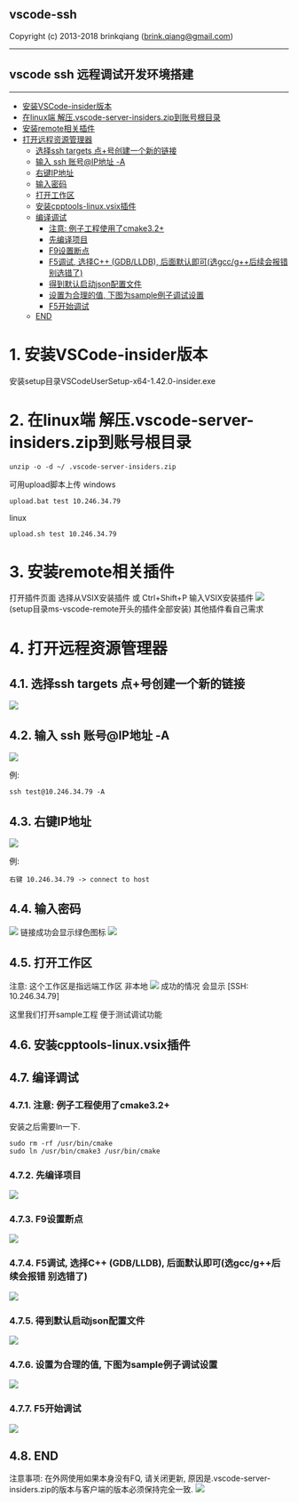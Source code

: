 
vscode-ssh
-----------------
Copyright (c) 2013-2018 brinkqiang (brink.qiang@gmail.com)

-----------------
vscode ssh 远程调试开发环境搭建
-----------------
-----------------
<!-- TOC -->

- [安装VSCode-insider版本](#安装vscode-insider版本)
- [在linux端 解压.vscode-server-insiders.zip到账号根目录](#在linux端-解压vscode-server-insiderszip到账号根目录)
- [安装remote相关插件](#安装remote相关插件)
- [打开远程资源管理器](#打开远程资源管理器)
    - [选择ssh targets 点+号创建一个新的链接](#选择ssh-targets-点号创建一个新的链接)
    - [输入 ssh 账号@IP地址 -A](#输入-ssh-账号ip地址--a)
    - [右键IP地址](#右键ip地址)
    - [输入密码](#输入密码)
    - [打开工作区](#打开工作区)
    - [安装cpptools-linux.vsix插件](#安装cpptools-linuxvsix插件)
    - [编译调试](#编译调试)
        - [注意: 例子工程使用了cmake3.2+](#注意-例子工程使用了cmake32)
        - [先编译项目](#先编译项目)
        - [F9设置断点](#f9设置断点)
        - [F5调试, 选择C++ (GDB/LLDB), 后面默认即可(选gcc/g++后续会报错 别选错了)](#f5调试-选择c-gdblldb-后面默认即可选gccg后续会报错-别选错了)
        - [得到默认启动json配置文件](#得到默认启动json配置文件)
        - [设置为合理的值, 下图为sample例子调试设置](#设置为合理的值-下图为sample例子调试设置)
        - [F5开始调试](#f5开始调试)
    - [END](#end)

<!-- /TOC -->

# 1. 安装VSCode-insider版本

安装setup目录VSCodeUserSetup-x64-1.42.0-insider.exe

# 2. 在linux端 解压.vscode-server-insiders.zip到账号根目录
```
unzip -o -d ~/ .vscode-server-insiders.zip
```

可用upload脚本上传
windows
```
upload.bat test 10.246.34.79
```
linux
```
upload.sh test 10.246.34.79
```

# 3. 安装remote相关插件
打开插件页面 选择从VSIX安装插件 或 Ctrl+Shift+P 输入VSIX安装插件
![](images/installvsix.png)
(setup目录ms-vscode-remote开头的插件全部安装)
其他插件看自己需求

# 4. 打开远程资源管理器


## 4.1. 选择ssh targets 点+号创建一个新的链接
![](images/openremote.png)

## 4.2. 输入 ssh 账号@IP地址 -A
![](images/connectssh.png)

例:
```
ssh test@10.246.34.79 -A
```

## 4.3. 右键IP地址

![](images/connecthost.png)

例:
```
右键 10.246.34.79 -> connect to host
```

## 4.4. 输入密码
![](images/enterpasswd.png)
链接成功会显示绿色图标
![](images/connectok.png)

## 4.5. 打开工作区
注意: 这个工作区是指远端工作区 非本地
![](images/openwork.png)
成功的情况 会显示 [SSH: 10.246.34.79]

这里我们打开sample工程 便于测试调试功能

## 4.6. 安装cpptools-linux.vsix插件

## 4.7. 编译调试

### 4.7.1. 注意: 例子工程使用了cmake3.2+
安装之后需要ln一下.
```
sudo rm -rf /usr/bin/cmake
sudo ln /usr/bin/cmake3 /usr/bin/cmake
```

### 4.7.2. 先编译项目
![](images/buildsample.png)

### 4.7.3. F9设置断点
![](images/enterbreak.png)

### 4.7.4. F5调试, 选择C++ (GDB/LLDB), 后面默认即可(选gcc/g++后续会报错 别选错了)
![](images/debugsetup.png)

### 4.7.5. 得到默认启动json配置文件
![](images/defaultlaunch.png)

### 4.7.6. 设置为合理的值, 下图为sample例子调试设置
![](images/samplelaunch.png)

### 4.7.7. F5开始调试
![](images/sampledebug.png)

## 4.8. END
注意事项: 在外网使用如果本身没有FQ, 请关闭更新, 原因是.vscode-server-insiders.zip的版本与客户端的版本必须保持完全一致.
![](images/disableupdate.png)

